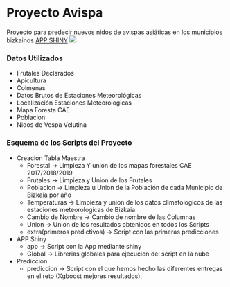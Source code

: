 # Proyecto Avispa
Proyecto para predecir nuevos nidos de avispas asiáticas en los municipios bizkainos
[APP SHINY](https://danieldiaz.shinyapps.io/RetoKopuru/)
![](https://www.latiendadelapicultor.com/blog/wp-content/uploads/2015/10/vespa_velutina1.jpg)

### Datos Utilizados

- Frutales Declarados
- Apicultura
- Colmenas
- Datos Brutos de Estaciones Meteorológicas 
- Localización Estaciones Meteorologicas
- Mapa Foresta CAE
- Poblacion
- Nidos de Vespa Velutina 

### Esquema de los Scripts del Proyecto

+  Creacion Tabla Maestra
    + Forestal -> Limpieza Y union de los mapas forestales CAE 2017/2018/2019
    + Frutales -> Limpieza y Union de los Frutales
    + Poblacion -> Limpieza u Union de la Población de cada Municipio de Bizkaia por año
    + Temperaturas -> Limpieza y union de los datos climatologicos de las estaciones meteorologicas de Bizkaia
    + Cambio de Nombre -> Cambio de nombre de las Columnas
    + Union -> Union de los resultados obtenidos en todos los Scripts 
    + extra(primeros predictivos) -> Script con las primeras predicciones 
+  APP Shiny
    + app -> Script con la App mediante shiny
    + Global -> Librerias globales para ejecucion del script en la nube
+  Predicción
    * prediccion -> Script con el que hemos hecho las diferentes entregas en el reto (Xgboost mejores resultados), 
   


